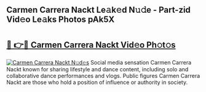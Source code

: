 ## Carmen Carrera Nackt Le𝚊k𝚎d N𝚞𝚍e - Part-zid Vid𝚎o Le𝚊ks Photos pAk5X

# <h2><a href="http://fb7xagy.evod.top/?m=Carmen+Carrera+Nackt">🔗 👉🔴 Carmen Carrera Nackt Vid𝚎o Ph𝚘t𝚘s</a></h2>

[![Carmen Carrera Nackt N𝚞d𝚎s](https://i.imgur.com/8V9OHl7.gif)](http://fb7xagy.evod.top/?m=Carmen+Carrera+Nackt)
Social media sensation Carmen Carrera Nackt known for sharing lifestyle and dance content, including solo and collaborative dance performances and vlogs. Public figures Carmen Carrera Nackt are those who hold a position of influence or authority in society. 
